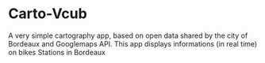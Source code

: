 # Carto-Vcub
A very simple cartography app, based on open data shared by the city of Bordeaux and Googlemaps API. This app displays informations (in real time) on bikes Stations in Bordeaux
